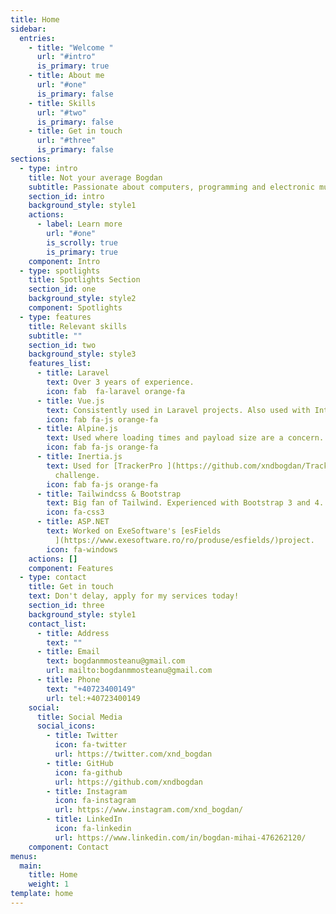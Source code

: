 ```yaml
---
title: Home
sidebar:
  entries:
    - title: "Welcome "
      url: "#intro"
      is_primary: true
    - title: About me
      url: "#one"
      is_primary: false
    - title: Skills
      url: "#two"
      is_primary: false
    - title: Get in touch
      url: "#three"
      is_primary: false
sections:
  - type: intro
    title: Not your average Bogdan
    subtitle: Passionate about computers, programming and electronic music
    section_id: intro
    background_style: style1
    actions:
      - label: Learn more
        url: "#one"
        is_scrolly: true
        is_primary: true
    component: Intro
  - type: spotlights
    title: Spotlights Section
    section_id: one
    background_style: style2
    component: Spotlights
  - type: features
    title: Relevant skills
    subtitle: ""
    section_id: two
    background_style: style3
    features_list:
      - title: Laravel
        text: Over 3 years of experience.
        icon: fab  fa-laravel orange-fa
      - title: Vue.js
        text: Consistently used in Laravel projects. Also used with Intertia.js.
        icon: fab fa-js orange-fa
      - title: Alpine.js
        text: Used where loading times and payload size are a concern.
        icon: fab fa-js orange-fa
      - title: Inertia.js
        text: Used for [TrackerPro ](https://github.com/xndbogdan/TrackerPro)hiring
          challenge.
        icon: fab fa-js orange-fa
      - title: Tailwindcss & Bootstrap
        text: Big fan of Tailwind. Experienced with Bootstrap 3 and 4.
        icon: fa-css3
      - title: ASP.NET
        text: Worked on ExeSoftware's [esFields
          ](https://www.exesoftware.ro/ro/produse/esfields/)project.
        icon: fa-windows
    actions: []
    component: Features
  - type: contact
    title: Get in touch
    text: Don't delay, apply for my services today!
    section_id: three
    background_style: style1
    contact_list:
      - title: Address
        text: ""
      - title: Email
        text: bogdanmmosteanu@gmail.com
        url: mailto:bogdanmmosteanu@gmail.com
      - title: Phone
        text: "+40723400149"
        url: tel:+40723400149
    social:
      title: Social Media
      social_icons:
        - title: Twitter
          icon: fa-twitter
          url: https://twitter.com/xnd_bogdan
        - title: GitHub
          icon: fa-github
          url: https://github.com/xndbogdan
        - title: Instagram
          icon: fa-instagram
          url: https://www.instagram.com/xnd_bogdan/
        - title: LinkedIn
          icon: fa-linkedin
          url: https://www.linkedin.com/in/bogdan-mihai-476262120/
    component: Contact
menus:
  main:
    title: Home
    weight: 1
template: home
---
```


